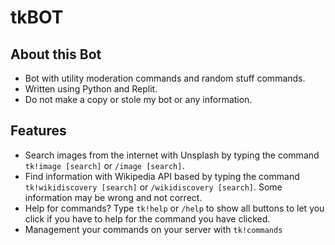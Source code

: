 # tkBOT

## About this Bot
- Bot with utility moderation commands and random stuff commands.
- Written using Python and Replit.
- Do not make a copy or stole my bot or any information.

## Features
- Search images from the internet with Unsplash by typing the command `tk!image [search]` or `/image [search]`.
- Find information with Wikipedia API based by typing the command `tk!wikidiscovery [search]` or `/wikidiscovery [search]`. Some information may be wrong and not correct.
- Help for commands? Type `tk!help` or `/help` to show all buttons to let you click if you have to help for the command you have clicked.
- Management your commands on your server with `tk!commands` 